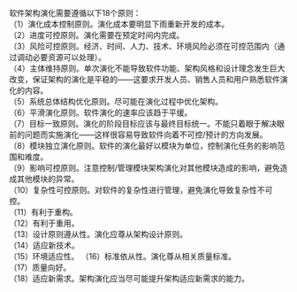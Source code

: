 软件架构演化需要遵循以下18个原则：  
（1）演化成本控制原则。演化成本要明显下雨重新开发的成本。  
（2）进度可控原则。演化需要在预定时间内完成。  
（3）风险可控原则。经济、时间、人力、技术、环境风险必须在可控范围内（通过调动必要资源可以处理）。  
（4）主体维持原则。单次演化不能导致软件功能、架构风格和设计理念发生巨大改变，保证架构的演化是平稳的——这要求开发人员、销售人员和用户熟悉软件演化的内容。  
（5）系统总体结构优化原则。尽可能在演化过程中优化架构。  
（6）平滑演化原则。软件演化的速率应该趋于平缓。  
（7）目标一致原则。演化的阶段目标应该与最终目标统一。不能只着眼于解决眼前的问题而实施演化——这样很容易导致软件向着不可控/预计的方向发展。  
（8）模块独立演化原则。软件的演化最好以模块为单位，控制演化任务的影响范围和难度。  
（9）影响可控原则。注意控制/管理模块架构演化对其他模块造成的影响，避免造成其他模块的异常。  
（10）复杂性可控原则。对软件的复杂性进行管理，避免演化导致复杂性不可控。  
（11）有利于重构。  
（12）有利于重用。  
（13）设计原则遵从性。演化应尊从架构设计原则。  
（14）适应新技术。  
（15）环境适应性。 
（16）标准依从性。演化尊从相关质量标准。   
（17）质量向好。  
（18）适应新需求。架构演化应当尽可能提升架构适应新需求的能力。


